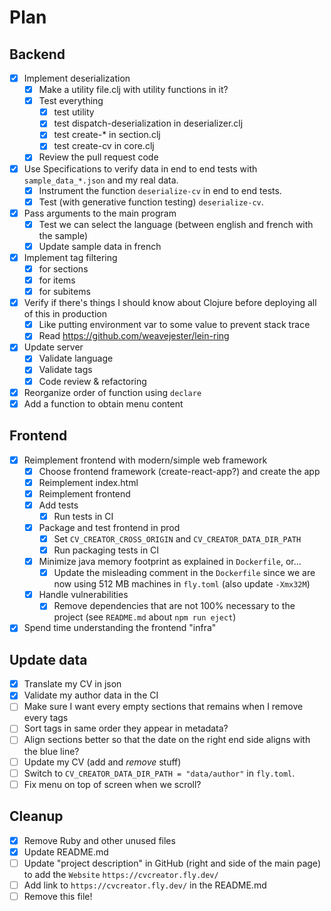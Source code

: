 # Plan

## Backend

- [x] Implement deserialization
    - [x] Make a utility file.clj with utility functions in it?
    - [x] Test everything
        - [x] test utility
        - [x] test dispatch-deserialization in deserializer.clj
        - [x] test create-* in section.clj
        - [x] test create-cv in core.clj
    - [x] Review the pull request code
- [x] Use Specifications to verify data in end to end tests with `sample_data_*.json` and my real data.
    - [x] Instrument the function `deserialize-cv` in end to end tests.
    - [x] Test (with generative function testing) `deserialize-cv`.
- [x] Pass arguments to the main program
    - [x] Test we can select the language (between english and french with the sample)
    - [x] Update sample data in french
- [x] Implement tag filtering
    - [x] for sections
    - [x] for items
    - [x] for subitems
- [x] Verify if there's things I should know about Clojure before deploying all of this in production
    - [x] Like putting environment var to some value to prevent stack trace
    - [x] Read https://github.com/weavejester/lein-ring
- [x] Update server
    - [x] Validate language
    - [x] Validate tags
    - [x] Code review & refactoring
- [x] Reorganize order of function using `declare`
- [x] Add a function to obtain menu content

## Frontend

- [x] Reimplement frontend with modern/simple web framework
    - [x] Choose frontend framework (create-react-app?) and create the app
    - [x] Reimplement index.html
    - [x] Reimplement frontend
    - [x] Add tests
        - [x] Run tests in CI
    - [x] Package and test frontend in prod
        - [x] Set `CV_CREATOR_CROSS_ORIGIN` and `CV_CREATOR_DATA_DIR_PATH`
        - [x] Run packaging tests in CI
    - [x] Minimize java memory footprint as explained in `Dockerfile`, or...
        - [x] Update the misleading comment in the `Dockerfile` since we are now using 512 MB machines in `fly.toml` (also update `-Xmx32M`)
    - [x] Handle vulnerabilities
        - [x] Remove dependencies that are not 100% necessary to the project (see `README.md` about `npm run eject`)
- [x] Spend time understanding the frontend "infra"

## Update data

- [x] Translate my CV in json
- [x] Validate my author data in the CI
- [ ] Make sure I want every empty sections that remains when I remove every tags
- [ ] Sort tags in same order they appear in metadata?
- [ ] Align sections better so that the date on the right end side aligns with the blue line?
- [ ] Update my CV (add and _remove_ stuff)
- [ ] Switch to `CV_CREATOR_DATA_DIR_PATH = "data/author"` in `fly.toml`.
- [ ] Fix menu on top of screen when we scroll?

## Cleanup

- [x] Remove Ruby and other unused files
- [x] Update README.md 
- [ ] Update "project description" in GitHub (right and side of the main page) to add the `Website` `https://cvcreator.fly.dev/`
- [ ] Add link to `https://cvcreator.fly.dev/` in the README.md
- [ ] Remove this file!
